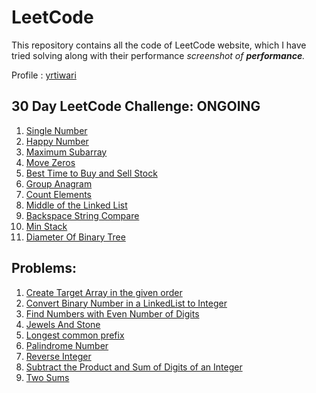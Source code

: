 # LeetCode 
<ap>This repository contains all the code of LeetCode website, which I have tried solving along with their performance <i>screenshot of <b>performance</b>.</i></p>
<p>Profile : <a href = "https://leetcode.com/yrtiwari/">yrtiwari</a></p>



## 30 Day LeetCode Challenge: ONGOING

<ol>
  
  <li><a href="https://github.com/YashRTiwari/LeetCode/blob/master/LeetCode/src/LC30DayChallenge/day1/">Single Number</a></li>
    <li><a href="https://github.com/YashRTiwari/LeetCode/blob/master/LeetCode/src/LC30DayChallenge/day2/">Happy Number</a></li>
    <li><a href="https://github.com/YashRTiwari/LeetCode/blob/master/LeetCode/src/LC30DayChallenge/day3/">Maximum Subarray</a></li>
   <li><a href="https://github.com/YashRTiwari/LeetCode/blob/master/LeetCode/src/LC30DayChallenge/day4/">Move Zeros</a></li>
     <li><a href="https://github.com/YashRTiwari/LeetCode/blob/master/LeetCode/src/LC30DayChallenge/day5/">Best Time to Buy and Sell Stock</a></li>
   <li><a href="https://github.com/YashRTiwari/LeetCode/blob/master/LeetCode/src/LC30DayChallenge/day6/">Group Anagram</a></li>
   <li><a href="https://github.com/YashRTiwari/LeetCode/blob/master/LeetCode/src/LC30DayChallenge/day7/">Count Elements</a></li>
   <li><a href="https://github.com/YashRTiwari/LeetCode/blob/master/LeetCode/src/LC30DayChallenge/day8/">Middle of the Linked List</a></li>
   <li><a href="https://github.com/YashRTiwari/LeetCode/blob/master/LeetCode/src/LC30DayChallenge/day9/">Backspace String Compare</a></li>
   <li><a href="https://github.com/YashRTiwari/LeetCode/blob/master/LeetCode/src/LC30DayChallenge/day10/">Min Stack</a></li>
   <li><a href="https://github.com/YashRTiwari/LeetCode/blob/master/LeetCode/src/LC30DayChallenge/day11/">Diameter Of Binary Tree</a></li>

</ol>

## Problems:

<ol>
  
  <li><a href="https://github.com/YashRTiwari/LeetCode/tree/master/LeetCode/src/createtargetarrayinthegivenorder" target="_blank">Create Target Array in the given order</a></li>
  <li><a href="https://github.com/YashRTiwari/LeetCode/tree/master/LeetCode/src/convertbinarynumber_in_al_inkedlist_to_integer" target="_blank">Convert Binary Number in a LinkedList to Integer</a></li>
  <li><a href="https://github.com/YashRTiwari/LeetCode/tree/master/LeetCode/src/FindNumberswithEvenNumberofDigits" target="_blank">Find Numbers with Even Number of Digits</a></li>
  <li><a href="https://github.com/YashRTiwari/LeetCode/tree/master/LeetCode/src/JewelsAndStone" target="_blank">Jewels And Stone</a></li>
  <li><a href="https://github.com/YashRTiwari/LeetCode/tree/master/LeetCode/src/LongestCommonPRefix" target="_blank">Longest common prefix</a></li>
  <li><a href="https://github.com/YashRTiwari/LeetCode/tree/master/LeetCode/src/PalindromeNumber" target="_blank">Palindrome Number</a></li>
  <li><a href="https://github.com/YashRTiwari/LeetCode/tree/master/LeetCode/src/ReverseInteger" target="_blank">Reverse Integer</a></li>
  <li><a href="https://github.com/YashRTiwari/LeetCode/tree/master/LeetCode/src/SubtracttheProductandSumofDigitsofanInteger" target="_blank">Subtract the Product and Sum of Digits of an Integer</a></li>
  <li><a href="https://github.com/YashRTiwari/LeetCode/tree/master/LeetCode/src/TwoSums" target="_blank">Two Sums</a></li>

 </ol>
